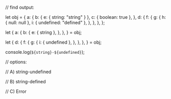 // find output:

let obj = {
  a: {
    b: { e: { string: "string" } },
    c: { boolean: true },
  },
  d: {
    f: {
      g: {
        h: { null: null },
        i: { undefined: "defined" },
      },
    },
  },
};

let {
  a: {
    b: {
      e: { string },
    },
  },
} = obj;

let {
  d: {
    f: {
      g: {
        i: { undefined },
      },
    },
  },
} = obj;

console.log(`${string}-${undefined}`);

// options:

// A) string-undefined

// B) string-defined

// C) Error